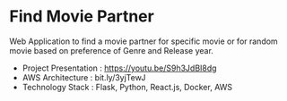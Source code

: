 # Find Movie Partner
Web Application to find a movie partner for specific movie or for random movie based on preference of Genre and Release year.

* Project Presentation : https://youtu.be/S9h3JdBI8dg
* AWS Architecture : bit.ly/3yjTewJ
* Technology Stack : Flask, Python, React.js, Docker, AWS
